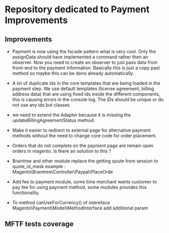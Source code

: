 # Repository dedicated to Payment Improvements

## Improvements

* Payment is now using the facade pattern what is very cool. Only the assignData should have implemented a command rather then an observer. Now you need to create an observer to just pass data from front-end to the payment information. Basically this is just a copy past method so maybe this can be done already automatically.
 
* A lot of duplicate ids in the core templates that are being loaded in the payment step. We use default templates (license agreement, billing address data)  that are using fixed ids inside the different components, this is causing errors in the console log. The IDs should be unique or do not use any ids but classes.
 
* we need to extend the Adapter because it is missing the updateBillingAgreementStatus method.
 
* Make it easier to redirect to external page for alternative payment methods without the need to change core code for order placement.
 
* Orders that do not complete on the payment page are remain open orders in magento. Is there an solution to this ?

* Braintree and other module replace the getting qoute from session to quote_id_mask 
	example : Magento\Braintree\Controller\Paypal\PlaceOrde
  
* Add fee to payment module, some time merchant wants customer to pay fee for using payment method, some modules provides this functionality. 

* To method canUseForCurrency() of intereface Magento\Payment\Model\MethodInterface add additional param 


## MFTF tests coverage
